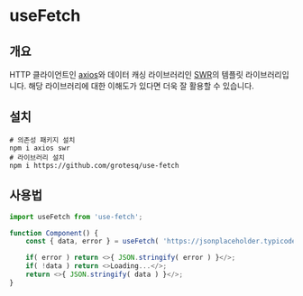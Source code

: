 # useFetch

## 개요

HTTP 클라이언트인 [axios](https://github.com/axios/axios)와 데이터 캐싱 라이브러리인 [SWR](https://swr.vercel.app)의 템플릿 라이브러리입니다. 해당 라이브러리에 대한 이해도가 있다면 더욱 잘 활용할 수 있습니다. 

## 설치

```shell
# 의존성 패키지 설치
npm i axios swr
# 라이브러리 설치
npm i https://github.com/grotesq/use-fetch
```

## 사용법

```js
import useFetch from 'use-fetch';

function Component() {
    const { data, error } = useFetch( 'https://jsonplaceholder.typicode.com/todos/1' );

    if( error ) return <>{ JSON.stringify( error ) }</>;
    if( !data ) return <>Loading...</>;
    return <>{ JSON.stringify( data ) }</>;
}
```